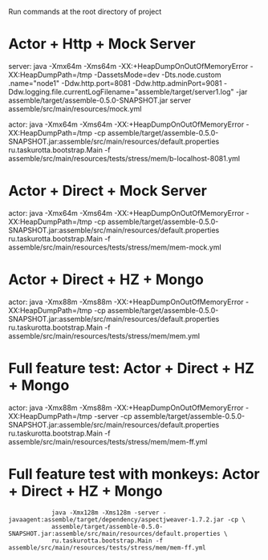Run commands at the root directory of project


# Actor + Http + Mock Server

server:
        java -Xmx64m -Xms64m -XX:+HeapDumpOnOutOfMemoryError -XX:HeapDumpPath=/tmp -DassetsMode=dev -Dts.node.custom
        .name="node1" -Ddw.http.port=8081 -Ddw.http.adminPort=9081 -Ddw.logging.file.currentLogFilename="assemble/target/server1.log" -jar assemble/target/assemble-0.5.0-SNAPSHOT.jar server assemble/src/main/resources/mock.yml

actor:
        java -Xmx64m -Xms64m -XX:+HeapDumpOnOutOfMemoryError -XX:HeapDumpPath=/tmp -cp assemble/target/assemble-0.5.0-SNAPSHOT.jar:assemble/src/main/resources/default.properties ru.taskurotta.bootstrap.Main -f assemble/src/main/resources/tests/stress/mem/b-localhost-8081.yml


# Actor + Direct + Mock Server

actor:
        java -Xmx64m -Xms64m -XX:+HeapDumpOnOutOfMemoryError -XX:HeapDumpPath=/tmp -cp assemble/target/assemble-0.5.0-SNAPSHOT.jar:assemble/src/main/resources/default.properties ru.taskurotta.bootstrap.Main -f assemble/src/main/resources/tests/stress/mem/mem-mock.yml

# Actor + Direct + HZ + Mongo

actor:
        java -Xmx88m -Xms88m -XX:+HeapDumpOnOutOfMemoryError -XX:HeapDumpPath=/tmp -cp assemble/target/assemble-0.5.0-SNAPSHOT.jar:assemble/src/main/resources/default.properties ru.taskurotta.bootstrap.Main -f assemble/src/main/resources/tests/stress/mem/mem.yml

# Full feature test: Actor + Direct + HZ + Mongo

actor:
        java -Xmx88m -Xms88m -XX:+HeapDumpOnOutOfMemoryError -XX:HeapDumpPath=/tmp -server -cp
        assemble/target/assemble-0.5.0-SNAPSHOT.jar:assemble/src/main/resources/default.properties ru.taskurotta.bootstrap.Main -f assemble/src/main/resources/tests/stress/mem/mem-ff.yml

# Full feature test with monkeys: Actor + Direct + HZ + Mongo
                java -Xmx128m -Xms128m -server -javaagent:assemble/target/dependency/aspectjweaver-1.7.2.jar -cp \
                assemble/target/assemble-0.5.0-SNAPSHOT.jar:assemble/src/main/resources/default.properties \
                ru.taskurotta.bootstrap.Main -f assemble/src/main/resources/tests/stress/mem/mem-ff.yml